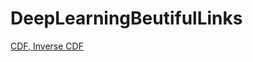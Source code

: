 
# DeepLearningBeutifulLinks

[CDF, Inverse CDF](https://stats.stackexchange.com/questions/212813/help-me-understand-the-quantile-inverse-cdf-function)
